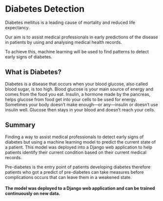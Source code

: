 # Diabetes Detection

Diabetes mellitus is a leading cause of mortality and reduced life expectancy.

Our aim is to assist medical professionals in early predictions of the disease in patients by using and analysing medical health records.

To achieve this, machine learning will be used to find patterns to detect early signs of diabetes.

## What is Diabetes?
Diabetes is a disease that occurs when your blood glucose, also called blood sugar, is too high. 
Blood glucose is your main source of energy and comes from the food you eat. 
Insulin, a hormone made by the pancreas, helps glucose from food get into your cells to be used for energy. 
Sometimes your body doesn’t make enough—or any—insulin or doesn’t use insulin well. 
Glucose then stays in your blood and doesn’t reach your cells.

## Summary
Finding a way to assist medical professionals to detect early signs of diabetes but using a machine learning model to predict the current state of a patient. 
This model was deployed into a Django web application to help patients identify their current condition based on their current medical records.

Pre-diabetes is the entry point of patients developing diabetes therefore patients who got a predict of pre-diabetes can take measures before complications 
occurs that can leave them in a weakened state.

#### The model was deployed to a Django web application and can be trained continuously on new data.
